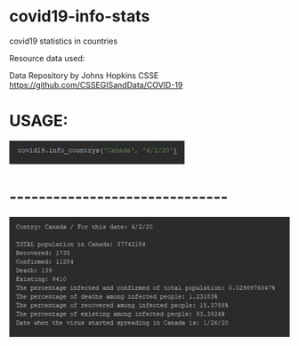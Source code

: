 # covid19-info-stats
covid19 statistics in countries

Resource data used:

Data Repository by Johns Hopkins CSSE
https://github.com/CSSEGISandData/COVID-19


# USAGE:

![Usage image 1](./images_r/Capture2.JPG)

# ------------------------------
![Usage image 2](./images_r/Capture1.JPG)
